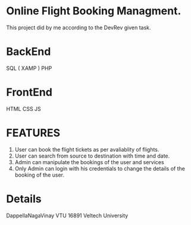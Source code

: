 # Online Flight Booking Managment.
This project did by me according to the DevRev given task.


# BackEnd
SQL ( XAMP )
PHP

# FrontEnd
HTML
CSS
JS

# FEATURES

1. User can book the flight tickets as per avaliablity of flights.
2. User can search from source to destination with time and date.
3. Admin can manipulate the bookings of the user and services
4. Only Admin can login with his credentials to change the details of the booking of the user.

# Details 
DappellaNagaVinay
VTU 16891
Veltech University


